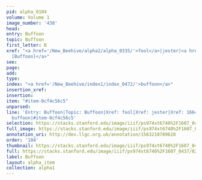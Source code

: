 ```yaml
---
pid: alpha_0104
volume: Volume 1
image_number: '438'
head: 
entry: Buffoon
topic: Buffoon
first_letter: B
xref: "<a href='/New_Beehive/alpha2/alpha_0335/'>fool</a>|jester|<a href='/New_Beehive/toc/toc2_327/'>1664
  [Buffoon]</a>"
see: 
page: 
add: 
type: 
index: "<a href='/New_Beehive/index1/index_0472/'>buffoon</a>"
insertion_xref: 
insertion: 
item: "#item-0cf4c56c5"
unparsed: 
line: 'Entry: Buffoon|Topic: Buffoon|Xref: fool|Xref: jester|Xref: 1664 [Buffoon]|Index:
  buffoon|#item-0cf4c56c5'
selection: https://stacks.stanford.edu/image/iiif/ps974xt6740%2F1607_0437/829,3368,2911,391/full/0/default.jpg
full_image: https://stacks.stanford.edu/image/iiif/ps974xt6740%2F1607_0437/full/full/0/default.jpg
annotation_uri: http://dev.llgc.org.uk/annotation/1563210789620
order: '104'
thumbnail: https://stacks.stanford.edu/image/iiif/ps974xt6740%2F1607_0437/829,3368,600,180/250,/0/default.jpg
full: https://stacks.stanford.edu/image/iiif/ps974xt6740%2F1607_0437/829,3368,2911,391/full/0/default.jpg
label: Buffoon
layout: alpha_item
collection: alpha1
---
```

